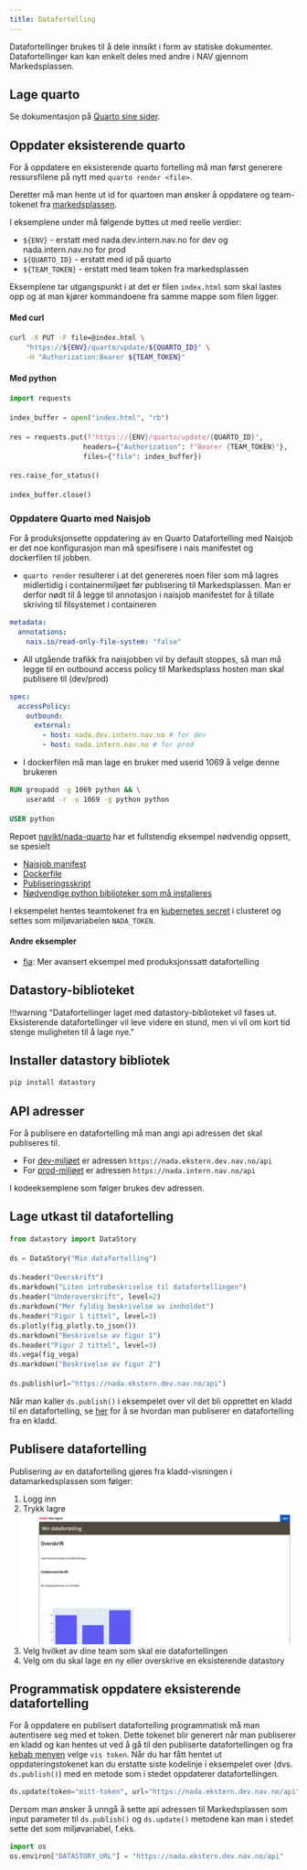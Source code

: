```yaml
---
title: Datafortelling
---
```

Datafortellinger brukes til å dele innsikt i form av statiske dokumenter.
Datafortellinger kan kan enkelt deles med andre i NAV gjennom Markedsplassen.

## Lage quarto
Se dokumentasjon på [Quarto sine sider](https://quarto.org).

## Oppdater eksisterende quarto
For å oppdatere en eksisterende quarto fortelling må man først generere ressursfilene på nytt med `quarto render <file>`.

Deretter må man hente ut id for quartoen man ønsker å oppdatere og team-tokenet fra [markedsplassen](https://data.intern.nav.no).

I eksemplene under må følgende byttes ut med reelle verdier:

- `${ENV}` - erstatt med nada.dev.intern.nav.no for dev og nada.intern.nav.no for prod
- `${QUARTO_ID}` - erstatt med id på quarto
- `${TEAM_TOKEN}` - erstatt med team token fra markedsplassen

Eksemplene tar utgangspunkt i at det er filen `index.html` som skal lastes opp og at man kjører kommandoene fra samme mappe som filen ligger.

#### Med curl

```bash
curl -X PUT -F file=@index.html \
    "https://${ENV}/quarto/update/${QUARTO_ID}" \
    -H "Authorization:Bearer ${TEAM_TOKEN}"
```

#### Med python
```python
import requests

index_buffer = open("index.html", "rb")

res = requests.put(f"https://{ENV}/quarto/update/{QUARTO_ID}",
                  headers={"Authorization": f"Bearer {TEAM_TOKEN}"},
                  files={"file": index_buffer})

res.raise_for_status()

index_buffer.close()
```

### Oppdatere Quarto med Naisjob
For å produksjonsette oppdatering av en Quarto Datafortelling med Naisjob er det noe konfigurasjon man må spesifisere i nais manifestet og dockerfilen til jobben.

- `quarto render` resulterer i at det genereres noen filer som må lagres midlertidig i containermiljøet før publisering til Markedsplassen. Man er derfor nødt til å legge til annotasjon i naisjob manifestet for å tillate skriving til filsystemet i containeren
````yaml
metadata:
  annotations:
    nais.io/read-only-file-system: "false"
````
- All utgående trafikk fra naisjobben vil by default stoppes, så man må legge til en outbound access policy til Markedsplass hosten man skal publisere til (dev/prod)
````yaml
spec:
  accessPolicy:
    outbound:
      external:
        - host: nada.dev.intern.nav.no # for dev
        - host: nada.intern.nav.no # for prod
````
- I dockerfilen må man lage en bruker med userid 1069 å velge denne brukeren
````Dockerfile
RUN groupadd -g 1069 python && \
    useradd -r -u 1069 -g python python

USER python
````

Repoet [navikt/nada-quarto](https://github.com/navikt/nada-quarto) har et fullstendig eksempel nødvendig oppsett, se spesielt
- [Naisjob manifest](https://github.com/navikt/nada-quarto/blob/main/naisjob.yaml)
- [Dockerfile](https://github.com/navikt/nada-quarto/blob/main/Dockerfile)
- [Publiseringsskript](https://github.com/navikt/nada-quarto/blob/main/publish.sh)
- [Nødvendige python biblioteker som må installeres](https://github.com/navikt/nada-quarto/blob/main/requirements.txt)

I eksempelet hentes teamtokenet fra en [kubernetes secret](https://kubernetes.io/docs/concepts/configuration/secret/) i clusteret og settes som miljøvariabelen `NADA_TOKEN`.

#### Andre eksempler
- [fia](https://github.com/navikt/fia-datafortelling): Mer avansert eksempel med produksjonssatt datafortelling


## Datastory-biblioteket
!!!warning "Datafortellinger laget med datastory-biblioteket vil fases ut. Eksisterende datafortellinger vil leve videre en stund, men vi vil om kort tid stenge muligheten til å lage nye."

## Installer datastory bibliotek
````bash
pip install datastory
````

## API adresser
For å publisere en datafortelling må man angi api adressen det skal publiseres til.

- For [dev-miljøet](https://data.dev.intern.nav.no) er adressen `https://nada.ekstern.dev.nav.no/api`
- For [prod-miljøet](https://data.intern.nav.no) er adressen `https://nada.intern.nav.no/api`

I kodeeksemplene som følger brukes dev adressen.

## Lage utkast til datafortelling
````python
from datastory import DataStory

ds = DataStory("Min datafortelling")

ds.header("Overskrift")
ds.markdown("Liten introbeskrivelse til datafortellingen")
ds.header("Underoverskrift", level=2)
ds.markdown("Mer fyldig beskrivelse av innholdet")
ds.header("Figur 1 tittel", level=3)
ds.plotly(fig_plotly.to_json())
ds.markdown("Beskrivelse av figur 1")
ds.header("Figur 2 tittel", level=3)
ds.vega(fig_vega)
ds.markdown("Beskrivelse av figur 2")

ds.publish(url="https://nada.ekstern.dev.nav.no/api")
````

Når man kaller `ds.publish()` i eksempelet over vil det bli opprettet en kladd til en datafortelling, se [her](#publisere-datafortelling) 
for å se hvordan man publiserer en datafortelling fra en kladd.

## Publisere datafortelling
Publisering av en datafortelling gjøres fra kladd-visningen i datamarkedsplassen som følger:

1. Logg inn
2. Trykk lagre
![kladd](datafortelling-utkast.png)
3. Velg hvilket av dine team som skal eie datafortellingen
4. Velg om du skal lage en ny eller overskrive en eksisterende datastory

## Programmatisk oppdatere eksisterende datafortelling
For å oppdatere en publisert datafortelling programmatisk må man autentisere seg med et token. 
Dette tokenet blir generert når man publiserer en kladd og kan hentes ut ved å gå til den publiserte datafortellingen og fra [kebab menyen](https://uxplanet.org/choose-correct-menu-icon-for-your-navigation-7ffc22df80ac#160b) velge `vis token`.
Når du har fått hentet ut oppdateringstokenet kan du erstatte siste kodelinje i eksempelet over (dvs. `ds.publish()`) med en metode som i stedet oppdaterer datafortellingen.

````python
ds.update(token="mitt-token", url="https://nada.ekstern.dev.nav.no/api")
````

Dersom man ønsker å unngå å sette api adressen til Markedsplassen som input parameter til `ds.publish()` og `ds.update()` metodene kan man i stedet sette det som miljøvariabel, f.eks.
````python
import os
os.environ["DATASTORY_URL"] = "https://nada.ekstern.dev.nav.no/api"
````
